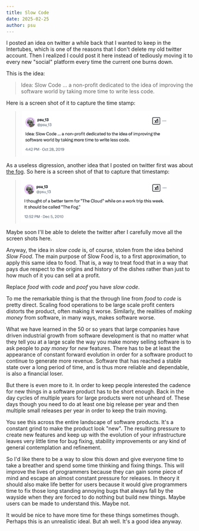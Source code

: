 ```yaml
---
title: Slow Code
date: 2025-02-25
author: psu
---
```


I posted an idea on twitter a while back that I wanted to keep in the Intertubes, which is
one of the reasons that I don't delete my old twitter account. Then I realized I could
post it here instead of tediously moving it to every new "social" platform every time the
current one burns down.

This is the idea:

> Idea: Slow Code ... a non-profit dedicated to the idea of improving the software world
> by taking more time to write less code.

Here is a screen shot of it to capture the time stamp:

> <a href="images/slow-code.png"><img src="images/slow-code.png" width=400></a>

As a useless digression, another idea that I posted on twitter first was about [the
fog](./to-the-fog.html). So here is a screen shot of that to capture that timestamp:

> <a href="images/the-fog.png"><img src="images/the-fog.png" width=400></a>

Maybe soon I'll be able to delete the twitter after I carefully move all the screen shots
here. 

Anyway, the idea in _slow code_ is, of course, stolen from the idea behind _Slow Food_.
The main purpose of Slow Food is, to a first approximation, to apply this same idea to
food. That is, a way to treat food that in a way that pays due respect to the origins and
history of the dishes rather than just to how much of it you can sell at a profit.

Replace _food_ with _code_ and _poof_ you have _slow code_.

To me the remarkable thing is that the through line from _food_ to _code_ is pretty
direct. Scaling food operations to be large scale profit centers distorts the product,
often making it worse. Similarly, the realities of _making money_ from software, in many
ways, makes software worse. 

What we have learned in the 50 or so years that large companies have driven industrial
growth from software development is that no matter what they tell you at a large scale the
way you make money selling software is to ask people to _pay money_ for _new_ features.
There has to be at least the appearance of constant forward evolution in order for a
software product to continue to generate more revenue. Software that has reached a stable
state over a long period of time, and is thus more reliable and dependable, is also a
financial loser.

But there is even more to it. In order to keep people interested the cadence for new
things in a software product has to be short enough. Back in the day cycles of multiple
years for large products were not unheard of. These days though you need to do at least
one big release per year and then multiple small releases per year in order to keep the
train moving.

You see this across the entire landscape of software products. It's a constant grind to
make the product look "new". The resulting pressure to create new features
and keep up with the evolution of your infrastructure leaves very little time for bug
fixing, stability improvements or any kind of general contemplation and refinement.

So I'd like there to be a way to slow this down and give everyone time to take a breather
and spend some time thinking and fixing things. This will improve the lives of programmers
because they can gain some piece of mind and escape an almost constant pressure for
releases. In theory it should also make life better for users because it would give
programmers time to fix those long standing annoying bugs that always fall by the wayside
when they are forced to do nothing but build new things. Maybe users can be made to
understand this. Maybe not.

It would be nice to have more time for these things sometimes though. Perhaps this is an
unrealistic ideal. But ah well. It's a good idea anyway.
